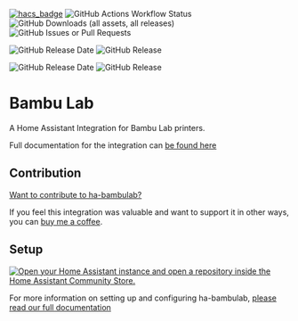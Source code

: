 [![hacs_badge](https://img.shields.io/badge/HACS-Custom-41BDF5.svg?style=for-the-badge)](https://github.com/hacs/integration)
![GitHub Actions Workflow Status](https://img.shields.io/github/actions/workflow/status/greghesp/ha-bambulab/publish.yml?style=for-the-badge)
![GitHub Downloads (all assets, all releases)](https://img.shields.io/github/downloads/greghesp/ha-bambulab/total?style=for-the-badge)
![GitHub Issues or Pull Requests](https://img.shields.io/github/issues/greghesp/ha-bambulab?style=for-the-badge)


![GitHub Release Date](https://img.shields.io/github/release-date-pre/greghesp/ha-bambulab?style=for-the-badge&label=Latest%20Beta%20Release) ![GitHub Release](https://img.shields.io/github/v/release/greghesp/ha-bambulab?include_prereleases&style=for-the-badge)

![GitHub Release Date](https://img.shields.io/github/release-date/greghesp/ha-bambulab?style=for-the-badge&label=Latest%20Release) ![GitHub Release](https://img.shields.io/github/v/release/greghesp/ha-bambulab?style=for-the-badge)





# Bambu Lab

A Home Assistant Integration for Bambu Lab printers.

Full documentation for the integration can [be found here](https://docs.page/greghesp/ha-bambulab)

## Contribution

[Want to contribute to ha-bambulab?](https://docs.page/greghesp/ha-bambulab/misc/contributing)

If you feel this integration was valuable and want to support it in other ways, you can [buy me a coffee](https://Ko-fi.com/adriangarside).

## Setup

[![Open your Home Assistant instance and open a repository inside the Home Assistant Community Store.](https://my.home-assistant.io/badges/hacs_repository.svg)](https://my.home-assistant.io/redirect/hacs_repository/?owner=greghesp&repository=ha-bambulab&category=Integration)

For more information on setting up and configuring ha-bambulab, [please read our full documentation](https://docs.page/greghesp/ha-bambulab/installation)

